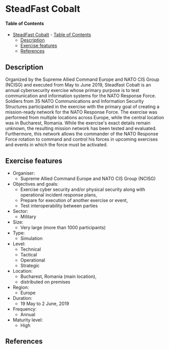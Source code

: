 # SteadFast Cobalt

#### Table of Contents 

<!-- START doctoc generated TOC please keep comment here to allow auto update -->
<!-- DON'T EDIT THIS SECTION, INSTEAD RE-RUN doctoc TO UPDATE -->


- [SteadFast Cobalt](#steadfast-cobalt)
      - [Table of Contents](#table-of-contents)
  - [Description](#description)
  - [Exercise features](#exercise-features)
  - [References](#references)

<!-- END doctoc generated TOC please keep comment here to allow auto update -->

## Description 
Organized by the Supreme Allied Command Europe and NATO CIS Group (NCISG) and executed from May to June 2019, Steadfast Cobalt is an annual cybersecurity exercise whose primary purpose is to test communication and information systems for the NATO Response Force. Soldiers from 35 NATO Communications and Information Security Structures participated in the exercise with the primary goal of creating a mission-ready network for the NATO Response Force. The exercise was performed from multiple locations across Europe, while the central location was in Bucharest, Romania. While the exercise's exact details remain unknown, the resulting mission network has been tested and evaluated. Furthermore, this network allows the commander of the NATO Response Force rotation to command and control his forces in upcoming exercises and events in which the force must be activated.

## Exercise features

- Organiser:
  - Supreme Allied Command Europe and NATO CIS Group (NCISG)
- Objectives and goals:
  - Exercise cyber security and/or physical security along with operational incident response plans,
  - Prepare for execution of another exercise or event,
  - Test interoperability between parties
- Sector:
  - Military
- Size:
  - Very large (more than 1000 participants)
- Type:
  - Simulation
- Level:
  - Technical
  - Tactical
  - Operational
  - Strategic
- Location:
  - Bucharest, Romania (main location),
  - distributed on premises
- Region:
  - Europe
- Duration:
  - 19 May to 2 June, 2019
- Frequency:
  - Annual
- Maturity level:
  - High

## References